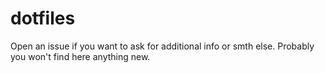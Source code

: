 # dotfiles
Open an issue if you want to ask for additional info or smth else.
Probably you won't find here anything new.

